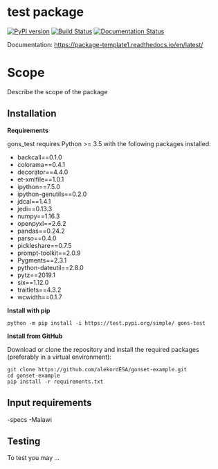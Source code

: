 test package
=================================

[![PyPI version](https://badge.fury.io/py/gridfinder.svg)](https://test.pypi.org/project/gons-test/) [![Build Status](https://travis-ci.org/alekordESA/package-template.svg?branch=master)](https://travis-ci.org/alekordESA/package-template) [![Documentation Status](https://readthedocs.org/projects/package-template1/badge/?version=latest)](https://package-template1.readthedocs.io/en/latest/?badge=latest)

Documentation: https://package-template1.readthedocs.io/en/latest/

# Scope

Describe the scope of the package

## Installation

**Requirements**

gons_test requires Python >= 3.5 with the following packages installed:
- backcall==0.1.0
- colorama==0.4.1
- decorator==4.4.0
- et-xmlfile==1.0.1
- ipython==7.5.0
- ipython-genutils==0.2.0
- jdcal==1.4.1
- jedi==0.13.3
- numpy==1.16.3
- openpyxl==2.6.2
- pandas==0.24.2
- parso==0.4.0
- pickleshare==0.7.5
- prompt-toolkit==2.0.9
- Pygments==2.3.1
- python-dateutil==2.8.0
- pytz==2019.1
- six==1.12.0
- traitlets==4.3.2
- wcwidth==0.1.7

**Install with pip**

```
python -m pip install -i https://test.pypi.org/simple/ gons-test
```

**Install from GitHub**

Download or clone the repository and install the required packages (preferably in a virtual environment):

```
git clone https://github.com/alekordESA/gonset-example.git
cd gonset-example
pip install -r requirements.txt
```

## Input requirements
-specs
-Malawi

## Testing
To test you may ...
